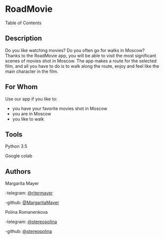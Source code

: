 # RoadMovie
Table of Contents

## Description
Do you like watching movies? Do you often go for walks in Moscow? Thanks to the RoadMovie app, you will be able to visit the most significant scenes of movies shot in Moscow. The app makes a route for the selected film, and all you have to do is to walk along the route, enjoy and feel like the main character in the film.

## For Whom
Use our app if you like to:
- you have your favorite movies shot in Moscow
- you are in Moscow
- you like to walk

## Tools
Python 3.5

Google colab

## Authors
Margarita Mayer

-telegram: [@ritermayer](https://t.me/ritermayer)

-github: [@MargaritaMayer](https://github.com/MargaritaMayer)

Polina Romanenkova

-telegram: [@stereopolina](https://t.me/stereopolina)

-github: [@stereopolina](https://github.com/stereopolina)
